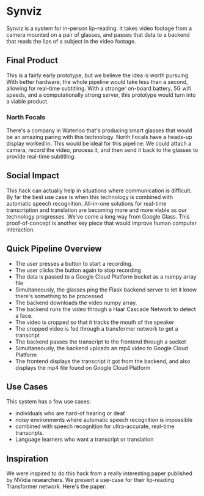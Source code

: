 # Synviz
Synviz is a system for in-person lip-reading. It takes video footage from a camera mounted on a pair of glasses, and passes that
data to a backend that reads the lips of a subject in the video footage.

## Final Product
This is a fairly early prototype, but we believe the idea is worth pursuing. With better hardware,
the whole pipeline would take less than a second, allowing for real-time subtitling. With a stronger on-board battery,
5G wifi speeds, and a computationally strong server, this prototype would turn into a viable product.
### North Focals
There's a company in Waterloo that's producing smart glasses that would be an amazing paring with this technology.
North Focals have a heads-up display worked in. This would be ideal for this pipeline: We could attach a camera,
record the video, process it, and then send it back to the glasses to provide real-time subtitling.

## Social Impact
This hack can actually help in situations where communication is difficult. By far the best use case is when
this technology is combined with automatic speech recognition. All-in-one solutions for real-time transcription and translation
are becoming more and more viable as our technology progresses. We've come a long way from Google Glass. 
This proof-of-concept is another key piece that would
improve human computer interaction.

## Quick Pipeline Overview
* The user presses a button to start a recording.
* The user clicks the button again to stop recording
* The data is passed to a Google Cloud Platform bucket as a numpy array file
* Simultaneously, the glasses ping the Flask backend server to let it know there's something to be processed
* The backend downloads the video numpy array.
* The backend runs the video through a Haar Cascade Network to detect a face.
* The video is cropped so that it tracks the mouth of the speaker
* The cropped video is fed through a transformer network to get a transcript
* The backend passes the transcript to the frontend through a socket
* Simultaneously, the backend uploads an mp4 video to Google Cloud Platform
* The frontend displays the transcript it got from the backend, and also displays the 
mp4 file found on Google Cloud Platform

## Use Cases
This system has a few use cases:
* individuals who are hard-of hearing or deaf
* noisy environments where automatic speech recognition is impossible
* combined with speech recognition for ultra-accurate, real-time transcripts.
* Language learners who want a transcript or translation

## Inspiration
We were inspired to do this hack from a really interesting paper published by NVidia researchers.
We present a use-case for their lip-reading Transformer network. Here's the paper:
